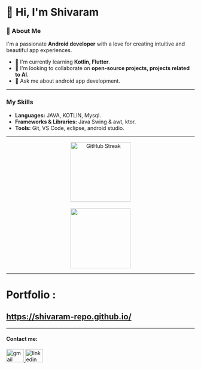 # 👋 Hi, I'm Shivaram 

### 🚀 About Me

I'm a passionate **Android developer** with a love for creating intuitive and beautiful app experiences. 

- 🌱 I'm currently learning **Kotlin, Flutter**.
- 👯 I'm looking to collaborate on **open-source projects, projects related to AI**.
- 💬 Ask me about android app development.

---

### My Skills

- **Languages:** JAVA, KOTLIN, Mysql.
- **Frameworks & Libraries:** Java Swing & awt, ktor.
- **Tools:** Git, VS Code, eclipse, android studio.

---

<div align="center">
  <!-- <img src="https://streak-stats.demolab.com?user=shivaram-repo&locale=en&mode=daily&theme=dark&hide_border=false&border_radius=5&order=3" height="220" alt="streak graph"  />  -->
  <img src="https://nirzak-streak-stats.vercel.app?user=shivaram-repo&theme=nightowl" height="160" alt="GitHub Streak" />
</div>
<br>
<div align="center">
  <img src='https://github-readme-stats.vercel.app/api/top-langs/?username=shivaram-repo&layout=compact&theme=radical&nocache=1' height="160"/>
</div>

---
# Portfolio : 
  https://shivaram-repo.github.io/ 
---
---
<h4>
    Contact me:
  </h4>
  <a href="mailto:shivaramshiva370@gmail.com" target="_blank">
    <img src="https://skillicons.dev/icons?i=gmail" width="47" height="35" alt="gmail logo"  />
  </a>

  <a href="https://www.linkedin.com/" target="_blank">
    <img src="https://skillicons.dev/icons?i=linkedin" width="47" height="35" alt="linkedin logo"  />
  </a>
